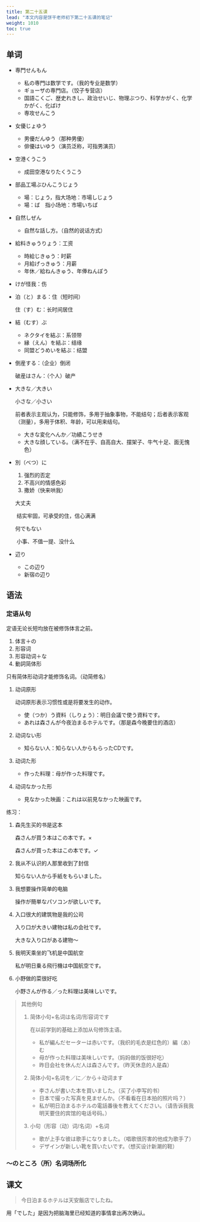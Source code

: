 ```yaml
---
title: 第二十五课
lead: "本文内容是饼干老师初下第二十五课的笔记"
weight: 1010
toc: true
---
```


## 单词

- 専門せんもん

  - 私の専門は数学です。（我的专业是数学）
  - ギョーザの専門店。（饺子专营店）
  - 国語こくご、歴史れきし、政治せいじ、物理ぶつり、科学かがく、化学かがく、化ばけ
  - 専攻せんこう

- 女優じょゆう

  - 男優だんゆう（那种男優）
  - 俳優はいゆう（演员泛称，可指男演员）

- 空港くうこう

  - 成田空港なりたくうこう

- 部品工場ぶひんこうじょう

  - 場：じょう，指大场地：市場しじょう
  - 場：ば　指小场地：市場いちば

- 自然しぜん

  - 自然な話し方。（自然的说话方式）

- 給料きゅうりょう：工资

  - 時給じきゅう：时薪
  - 月給げっきゅう：月薪
  - 年休／給ねんきゅう、年俸ねんぽう

- けが怪我：伤

- 泊（と）まる：住（短时间）

  住（す）む：长时间居住

- 結（むす）ぶ

  - ネクタイを結ぶ：系领带
  - 縁（えん）を結ぶ：结缘
  - 同盟どうめいを結ぶ：结盟

- 倒産する：（企业）倒闭

  破産はさん：（个人）破产

- 大きな／大きい

  小さな／小さい

  前者表示主观认为，只能修饰，多用于抽象事物，不能结句；后者表示客观（测量），多用于体积、年龄，可以用来结句。

  - 大きな変化へんか／功績こうせき
  - 大きな顔している。（满不在乎、自高自大、摆架子、牛气十足、面无愧色）

- 別（べつ）に

  1. 强烈的否定
  2. 不高兴的情感色彩
  3. 撒娇（快来哄我）

  大丈夫

  ​	结实牢固，可承受的住，信心满满

  何でもない

  ​	小事、不值一提、没什么

- 辺り

  - この辺り
  - 新宿の辺り


## 语法

### 定语从句

定语无论长短均放在被修饰体言之前。

1. 体言＋の
2. 形容词
3. 形容动词＋な
4. 動詞简体形

只有简体形动词才能修饰名词。（动简修名）

1. 动词原形

    动词原形表示习惯性或是将要发生的动作。

    - 使（つか）う資料（しりょう）：明日会議で使う資料です。
    - あれは森さんが今夜泊まるホテルです。（那是森今晚要住的酒店）

2. 动词ない形
   - 知らない人：知らない人からもらったCDです。
   
3. 动词た形
   - 作った料理：母が作った料理です。
   
4. 动词なかった形
   - 見なかった映画：これは以前見なかった映画です。

练习：

1. 森先生买的书是这本

   森さんが買う本はこの本です。×

   森さんが買った本はこの本です。✓

2. 我从不认识的人那里收到了封信

   知らない人から手紙をもらいました。

3. 我想要操作简单的电脑

   操作が簡単なパソコンが欲しいです。

4. 入口很大的建筑物是我的公司

   入り口が大きい建物は私の会社です。

   大きな入り口がある建物～

5. 我明天乘坐的飞机是中国航空

   私が明日乗る飛行機は中国航空です。

6. 小野做的菜很好吃

   小野さんが作る／った料理は美味しいです。

> 其他例句
>
> 1. 简体小句+名词は名词/形容词です
>
>    在以前学到的基础上添加从句修饰主语。
>
>    - 私が編んだセーターは赤いです。（我织的毛衣是红色的）編（あ）む
>    - 母が作った料理は美味しいです。（妈妈做的饭很好吃）
>    - 昨日会社を休んだ人は森さんです。（昨天休息的人是森）
>
> 2. 简体小句+名词を／に／から＋动词ます
>
>    - 李さんが書いた本を買いました。（买了小李写的书）
>    - 日本で撮った写真を見ませんか。（不看看在日本拍的照片吗？）
>    - 私が明日泊まるホテルの電話番後を教えてください。（请告诉我我明天要住的宾馆的电话号码。）
>
> 3. 小句（形容（动）词/名词）+名词
>
>    - 歌が上手な彼は歌手になりました。（唱歌很厉害的他成为歌手了）
>    - デザインが新しい靴を買いたいです。（想买设计新潮的鞋）

### ～のところ（所）名词场所化

 ## 课文

> 今日泊まるホテルは天安飯店でしたね。

用「でした」是因为把脑海里已经知道的事情拿出再次确认。

